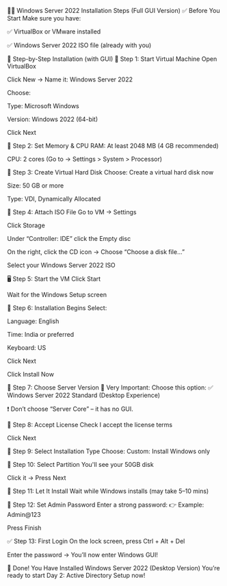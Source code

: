 🧑‍💻 Windows Server 2022 Installation Steps (Full GUI Version)
✅ Before You Start
Make sure you have:

✅ VirtualBox or VMware installed

✅ Windows Server 2022 ISO file (already with you)

🔧 Step-by-Step Installation (with GUI)
📌 Step 1: Start Virtual Machine
Open VirtualBox

Click New → Name it: Windows Server 2022

Choose:

Type: Microsoft Windows

Version: Windows 2022 (64-bit)

Click Next

📌 Step 2: Set Memory & CPU
RAM: At least 2048 MB (4 GB recommended)

CPU: 2 cores (Go to → Settings > System > Processor)

📌 Step 3: Create Virtual Hard Disk
Choose: Create a virtual hard disk now

Size: 50 GB or more

Type: VDI, Dynamically Allocated

📌 Step 4: Attach ISO File
Go to VM → Settings

Click Storage

Under “Controller: IDE” click the Empty disc

On the right, click the CD icon → Choose “Choose a disk file...”

Select your Windows Server 2022 ISO

🖥️ Step 5: Start the VM
Click Start

Wait for the Windows Setup screen

📌 Step 6: Installation Begins
Select:

Language: English

Time: India or preferred

Keyboard: US

Click Next

Click Install Now

📌 Step 7: Choose Server Version
🔵 Very Important:
Choose this option:
✅ Windows Server 2022 Standard (Desktop Experience)

❗ Don’t choose “Server Core” – it has no GUI.

📌 Step 8: Accept License
Check I accept the license terms

Click Next

📌 Step 9: Select Installation Type
Choose: Custom: Install Windows only

📌 Step 10: Select Partition
You'll see your 50GB disk

Click it → Press Next

📌 Step 11: Let It Install
Wait while Windows installs (may take 5–10 mins)

📌 Step 12: Set Admin Password
Enter a strong password:
👉 Example: Admin@123

Press Finish

✅ Step 13: First Login
On the lock screen, press Ctrl + Alt + Del

Enter the password → You’ll now enter Windows GUI!

🎉 Done! You Have Installed Windows Server 2022 (Desktop Version)
You’re ready to start Day 2: Active Directory Setup now!
